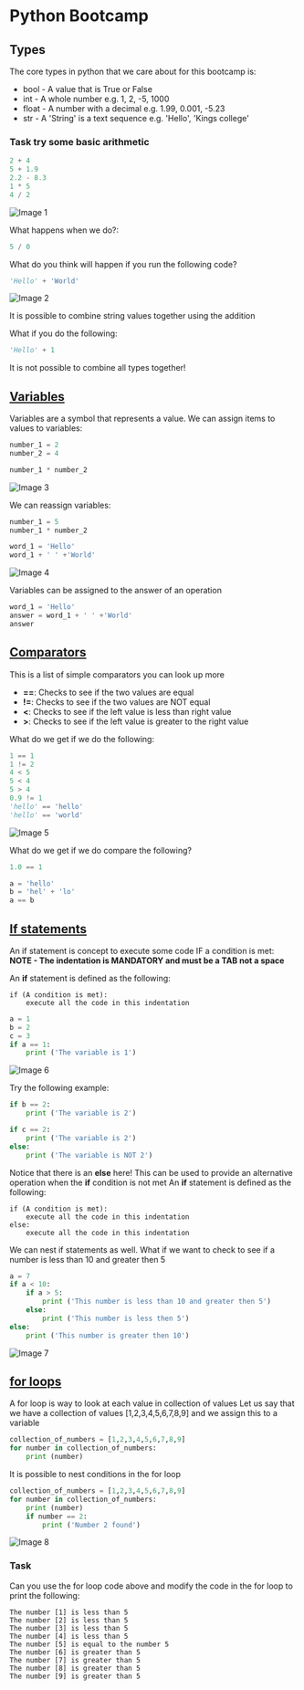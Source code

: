 # Python Bootcamp

## Types
The core types in python that we care about for this bootcamp is:
   * bool - A value that is True or False
   * int - A whole number e.g. 1, 2, -5, 1000
   * float - A number with a decimal e.g. 1.99, 0.001, -5.23
   * str - A 'String' is a text sequence e.g. 'Hello', 'Kings college'

### **Task** try some basic arithmetic
```python
2 + 4
5 + 1.9
2.2 - 8.3
1 * 5
4 / 2
```

![Image 1](images/image1.png)

What happens when we do?:
```python
5 / 0
```

What do you think will happen if you run the following code?
```python
'Hello' + 'World'
```
![Image 2](images/image2.png)

It is possible to combine string values together using the addition

What if you do the following:
```python
'Hello' + 1
```

It is not possible to combine all types together!

## [Variables](https://www.tutorialspoint.com/python/python_variable_types.htm)

Variables are a symbol that represents a value. We can assign items to values to variables:

```python
number_1 = 2
number_2 = 4

number_1 * number_2
```
![Image 3](images/image3.png)

We can reassign variables:
```python
number_1 = 5
number_1 * number_2
```

```python
word_1 = 'Hello'
word_1 + ' ' +'World'
```
![Image 4](images/image4.png)

Variables can be assigned to the answer of an operation
```python
word_1 = 'Hello'
answer = word_1 + ' ' +'World'
answer
```

## [Comparators](https://www.tutorialspoint.com/python/comparison_operators_example.htm)
This is a list of simple comparators you can look up more
   * **==**: Checks to see if the two values are equal
   * **!=**: Checks to see if the two values are NOT equal
   * **<**: Checks to see if the left value is less than  right value
   * **>**: Checks to see if the left value is greater to the right value

What do we get if we do the following:
```python
1 == 1
1 != 2
4 < 5
5 < 4
5 > 4
0.9 != 1
'hello' == 'hello'
'hello' == 'world'
```
![Image 5](images/image5.png)

What do we get if we do compare the following?
```python
1.0 == 1

a = 'hello'
b = 'hel' + 'lo'
a == b
```

## [If statements](https://www.tutorialspoint.com/python/python_decision_making.htm)
An if statement is concept to execute some code IF a condition is met:
**NOTE - The indentation is MANDATORY and must be a TAB not a space**

An **if** statement is defined as the following:
```
if (A condition is met):
    execute all the code in this indentation
```

```python
a = 1
b = 2
c = 3
if a == 1:
    print ('The variable is 1')
```

![Image 6](images/image6.png)

Try the following example:
```python
if b == 2:
    print ('The variable is 2')

if c == 2:
    print ('The variable is 2')
else:
    print ('The variable is NOT 2')
```

Notice that there is an **else** here! This can be used to provide an alternative operation when the **if** condition is not met
An **if** statement is defined as the following:
```
if (A condition is met):
    execute all the code in this indentation
else:
    execute all the code in this indentation
```

We can nest if statements as well. What if we want to check to see if a number is less than 10 and greater then 5
```python
a = 7
if a < 10:
    if a > 5:
        print ('This number is less than 10 and greater then 5')
    else:
        print ('This number is less then 5')
else:
    print ('This number is greater then 10')
```

![Image 7](images/image7.png)

## [for loops](https://www.tutorialspoint.com/python/python_loops.htm)
A for loop is way to look at each value in collection of values
Let us say that we have a collection of values [1,2,3,4,5,6,7,8,9] and we assign this to a variable
```python
collection_of_numbers = [1,2,3,4,5,6,7,8,9]
for number in collection_of_numbers:
    print (number)
```

It is possible to nest conditions in the for loop
```python
collection_of_numbers = [1,2,3,4,5,6,7,8,9]
for number in collection_of_numbers:
    print (number)
    if number == 2:
        print ('Number 2 found')
```

![Image 8](images/image8.png)

### **Task**
Can you use the for loop code above and modify the code in the for loop to print the following:
```
The number [1] is less than 5
The number [2] is less than 5
The number [3] is less than 5
The number [4] is less than 5
The number [5] is equal to the number 5
The number [6] is greater than 5
The number [7] is greater than 5
The number [8] is greater than 5
The number [9] is greater than 5
```
